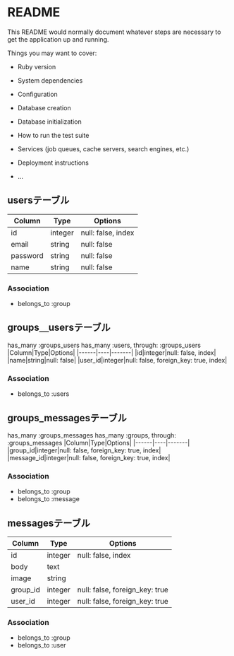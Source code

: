 # README

This README would normally document whatever steps are necessary to get the
application up and running.

Things you may want to cover:

* Ruby version

* System dependencies

* Configuration

* Database creation

* Database initialization

* How to run the test suite

* Services (job queues, cache servers, search engines, etc.)

* Deployment instructions

* ...

## usersテーブル

|Column|Type|Options|
|------|----|-------|
|id|integer|null: false, index|
|email|string|null: false| 
|password|string|null: false| 
|name|string|null: false| 

### Association
- belongs_to :group

## groups＿usersテーブル
has_many :groups_users
has_many :users, through: :groups_users
|Column|Type|Options|
|------|----|-------|
|id|integer|null: false, index|
|name|string|null: false|
|user_id|integer|null: false, foreign_key: true, index|

### Association
- belongs_to :users

## groups_messagesテーブル
has_many :groups_messages
has_many :groups, through: :groups_messages
|Column|Type|Options|
|------|----|-------|
|group_id|integer|null: false, foreign_key: true, index|
|message_id|integer|null: false, foreign_key: true, index|

### Association
- belongs_to :group
- belongs_to :message

## messagesテーブル

|Column|Type|Options|
|------|----|-------|
|id|integer|null: false, index|
|body|text
|image|string
|group_id|integer|null: false, foreign_key: true|
|user_id|integer|null: false, foreign_key: true|

### Association
- belongs_to :group
- belongs_to :user



